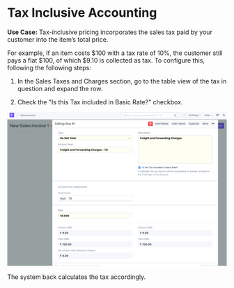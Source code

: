 
# Tax Inclusive Accounting



**Use Case:** Tax-inclusive pricing incorporates the sales tax paid by your customer into the item’s total price.


For example, If an item costs $100 with a tax rate of 10%, the customer still pays a flat $100, of which $9.10 is collected as tax. To configure this, following the following steps:


1) In the Sales Taxes and Charges section, go to the table view of the tax in question and expand the row.


2) Check the "Is this Tax included in Basic Rate?" checkbox.


![](/files/hayzNam.png)


The system back calculates the tax accordingly.




